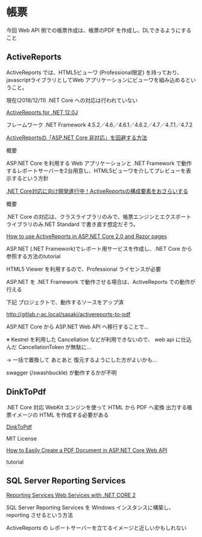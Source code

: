 # 帳票

今回 Web API 側での帳票作成は、帳票のPDF を作成し、DLできるようにすること

## ActiveReports

ActiveReports では、HTML5ビューワ (Professional限定) を持っており、javascriptライブラリとしてWeb アプリケーションにビューワを組み込めるということ。

現在(2018/12/11) .NET Core への対応は行われていない


[ActiveReports for .NET 12.0J](https://www.grapecity.co.jp/developer/activereports)

フレームワーク	.NET Framework 4.5.2／4.6／4.6.1／4.6.2／4.7／4.7.1／4.7.2


[ActiveReportsの「ASP.NET Core 非対応」を回避する方法](https://devlog.grapecity.co.jp/entry/2018/07/27/activereports-dotnet-core)

概要

ASP.NET Core を利用する Web アプリケーションと .NET Framework で動作するレポートサーバーを2台用意し、HTML5ビューワを介してプレビューを表示するという方針

[.NET Core対応に向け開発進行中！ActiveReportsの構成要素をおさらいする](https://devlog.grapecity.co.jp/entry/2018/08/20/activereports-components)

概要

.NET Core の対応は、クラスライブラリのみで、帳票エンジンとエクスポートライブラリのみ.NET Standard で書き直す想定だそう。

[How to use ActiveReports in ASP.NET Core 2.0 and Razor pages](https://www.grapecity.com/en/blogs/how-to-use-activereports-in-aspnet-core-20)

ASP.NET (.NET Framework)でレポート用サービスを作成し、.NET Core から参照する方法のtutorial

HTML5 Viewer を利用するので、Professional ライセンスが必要

ASP.NET を .NET Framework で動作させる場合は、ActiveReports での動作が行える

下記 プロジェクトで、動作するソースをアップ済

http://gitlab.r-ac.local/sasaki/activereports-to-pdf

ASP.NET Core から ASP.NET Web API へ移行することで...

※ Kestrel を利用した Cancellation などが利用できないので、 web api に仕込んだ CancellationToken が無駄に...

→ 一括で置換して あとあと 復元するようにした方がよいかも...

swagger (/swashbuckle) が動作するかが不明


## DinkToPdf

.NET Core 対応
WebKit エンジンを使って HTML から PDF へ変換
出力する帳票イメージの HTML を作成する必要がある

[DinkToPdf](https://github.com/rdvojmoc/DinkToPdf)

MIT License

[How to Easily Create a PDF Document in ASP.NET Core Web API](https://code-maze.com/create-pdf-dotnetcore/)

tutorial

## SQL Server Reporting Services

[Reporting Services Web Services with .NET CORE 2](https://blogs.msdn.microsoft.com/dataaccesstechnologies/2017/09/19/reporting-services-web-services-with-net-core-2/)

SQL Server Reporting Services を Windows インスタンスに構築し、reporting させるという方法

ActiveReports の レポートサーバーを立てるイメージと近しいかもしれない

